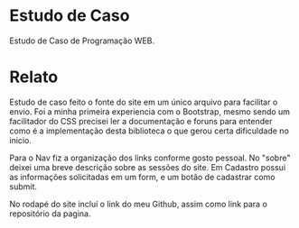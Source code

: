 # Estudo de Caso

Estudo de Caso de Programação WEB.

# Relato

Estudo de caso feito o fonte do site em um único arquivo para facilitar o envio.
Foi a minha primeira experiencia com o Bootstrap, mesmo sendo um facilitador do CSS precisei ler a documentação e foruns para entender como é a implementação desta biblioteca o que gerou certa dificuldade no inicio. 

Para o Nav fiz a organização dos links conforme gosto pessoal.
No "sobre" deixei uma breve descrição sobre as sessões do site. 
Em Cadastro possui as informações solicitadas em um form, e um botão de cadastrar como submit.

No rodapé do site incluí o link do meu Github, assim como link para o repositório da pagina.
